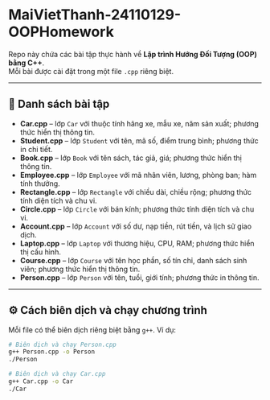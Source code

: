 # MaiVietThanh-24110129-OOPHomework

Repo này chứa các bài tập thực hành về **Lập trình Hướng Đối Tượng (OOP) bằng C++**.  
Mỗi bài được cài đặt trong một file `.cpp` riêng biệt.

---

## 📂 Danh sách bài tập
- **Car.cpp** – lớp `Car` với thuộc tính hãng xe, mẫu xe, năm sản xuất; phương thức hiển thị thông tin.  
- **Student.cpp** – lớp `Student` với tên, mã số, điểm trung bình; phương thức in chi tiết.  
- **Book.cpp** – lớp `Book` với tên sách, tác giả, giá; phương thức hiển thị thông tin.  
- **Employee.cpp** – lớp `Employee` với mã nhân viên, lương, phòng ban; hàm tính thưởng.  
- **Rectangle.cpp** – lớp `Rectangle` với chiều dài, chiều rộng; phương thức tính diện tích và chu vi.  
- **Circle.cpp** – lớp `Circle` với bán kính; phương thức tính diện tích và chu vi.  
- **Account.cpp** – lớp `Account` với số dư, nạp tiền, rút tiền, và lịch sử giao dịch.  
- **Laptop.cpp** – lớp `Laptop` với thương hiệu, CPU, RAM; phương thức hiển thị cấu hình.  
- **Course.cpp** – lớp `Course` với tên học phần, số tín chỉ, danh sách sinh viên; phương thức hiển thị thông tin.  
- **Person.cpp** – lớp `Person` với tên, tuổi, giới tính; phương thức in thông tin.  

---

## ⚙️ Cách biên dịch và chạy chương trình

Mỗi file có thể biên dịch riêng biệt bằng `g++`. Ví dụ:

```bash
# Biên dịch và chạy Person.cpp
g++ Person.cpp -o Person
./Person

# Biên dịch và chạy Car.cpp
g++ Car.cpp -o Car
./Car

